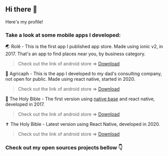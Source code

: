 ## Hi there 👋

Here's my profile!

### Take a look at some mobile apps I developed:

🌏 Rolê - This is the first app I published app store. Made using ionic v2, in 2017. That's an app to find places near you, by business category.

> Check out the link of android store => [Download](https://play.google.com/store/apps/details?id=com.ionicframework.keru847801)

🌿 Agricaph - This is the app I developed to my dad's consulting company, not open for public. Made using react native, started in 2020.

> Check out the link of android store => [Download](https://play.google.com/store/apps/details?id=com.agricaph.app)

🙏 The Holy Bible - The first version using [native base](https://nativebase.io) and react native, developed in 2017.

> Check out the link of android store => [Download](https://play.google.com/store/apps/details?id=com.stanley.theholybible)

✝️ The Holy Bible - Latest version using React Native, developed in 2020.

> Check out the link of android store => [Download](https://play.google.com/store/apps/details?id=com.abibliasagrada.app)

### Check out my open sources projects bellow 👇
